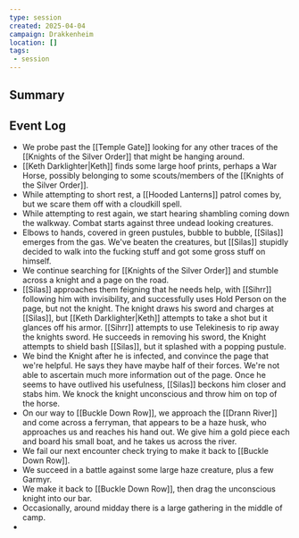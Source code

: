 ```yaml
---
type: session
created: 2025-04-04
campaign: Drakkenheim
location: []
tags:
 - session
---
```


## Summary

## Event Log

- We probe past the [[Temple Gate]] looking for any other traces of the [[Knights of the Silver Order]] that might be hanging around.
- [[Keth Darklighter|Keth]] finds some large hoof prints, perhaps a War Horse, possibly belonging to some scouts/members of the [[Knights of the Silver Order]].
- While attempting to short rest, a [[Hooded Lanterns]] patrol comes by, but we scare them off with a cloudkill spell.
- While attempting to rest again, we start hearing shambling coming down the walkway. Combat starts against three undead looking creatures.
- Elbows to hands, covered in green pustules, bubble to bubble, [[Silas]] emerges from the gas. We've beaten the creatures, but [[Silas]] stupidly decided to walk into the fucking stuff and got some gross stuff on himself.
- We continue searching for [[Knights of the Silver Order]] and stumble across a knight and a page on the road.
- [[Silas]] approaches them feigning that he needs help, with [[Sihrr]] following him with invisibility, and successfully uses Hold Person on the page, but not the knight. The knight draws his sword and charges at [[Silas]], but [[Keth Darklighter|Keth]] attempts to take a shot but it glances off his armor. [[Sihrr]] attempts to use Telekinesis to rip away the knights sword. He succeeds in removing his sword, the Knight attempts to shield bash [[Silas]], but it splashed with a popping pustule.
- We bind the Knight after he is infected, and convince the page that we're helpful. He says they have maybe half of their forces. We're not able to ascertain much more information out of the page. Once he seems to have outlived his usefulness, [[Silas]] beckons him closer and stabs him. We knock the knight unconscious and throw him on top of the horse.
- On our way to [[Buckle Down Row]], we approach the [[Drann River]] and come across a ferryman, that appears to be a haze husk, who approaches us and reaches his hand out. We give him a gold piece each and board his small boat, and he takes us across the river.
- We fail our next encounter check trying to make it back to [[Buckle Down Row]].
- We succeed in a battle against some large haze creature, plus a few Garmyr.
- We make it back to [[Buckle Down Row]], then drag the unconscious knight into our bar.
- Occasionally, around midday there is a large gathering in the middle of camp.
- 